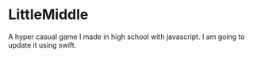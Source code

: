 # LittleMiddle
A hyper casual game I made in high school with javascript. I am going to update it using swift.
